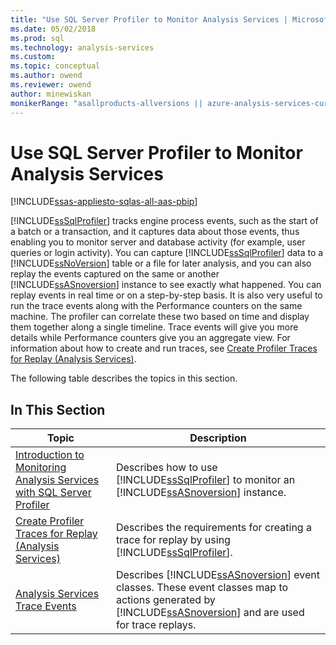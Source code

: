 ```yaml
---
title: "Use SQL Server Profiler to Monitor Analysis Services | Microsoft Docs"
ms.date: 05/02/2018
ms.prod: sql
ms.technology: analysis-services
ms.custom:
ms.topic: conceptual
ms.author: owend
ms.reviewer: owend
author: minewiskan
monikerRange: "asallproducts-allversions || azure-analysis-services-current || power-bi-premium-current || >= sql-analysis-services-2016"
---
```

# Use SQL Server Profiler to Monitor Analysis Services
[!INCLUDE[ssas-appliesto-sqlas-all-aas-pbip](../../includes/ssas-appliesto-sqlas-all-aas-pbip.md)]

  [!INCLUDE[ssSqlProfiler](../../includes/sssqlprofiler-md.md)] tracks engine process events, such as the start of a batch or a transaction, and it captures data about those events, thus enabling you to monitor server and database activity (for example, user queries or login activity). You can capture [!INCLUDE[ssSqlProfiler](../../includes/sssqlprofiler-md.md)] data to a [!INCLUDE[ssNoVersion](../../includes/ssnoversion-md.md)] table or a file for later analysis, and you can also replay the events captured on the same or another [!INCLUDE[ssASnoversion](../../includes/ssasnoversion-md.md)] instance to see exactly what happened. You can replay events in real time or on a step-by-step basis. It is also very useful to run the trace events along with the Performance counters on the same machine. The profiler can correlate these two based on time and display them together along a single timeline. Trace events will give you more details while Performance counters give you an aggregate view. For information about how to create and run traces, see [Create Profiler Traces for Replay &#40;Analysis Services&#41;](../../analysis-services/instances/create-profiler-traces-for-replay-analysis-services.md).  
  
 The following table describes the topics in this section.  
  
## In This Section  
  
|Topic|Description|  
|-----------|-----------------|  
|[Introduction to Monitoring Analysis Services with SQL Server Profiler](../../analysis-services/instances/introduction-to-monitoring-analysis-services-with-sql-server-profiler.md)|Describes how to use [!INCLUDE[ssSqlProfiler](../../includes/sssqlprofiler-md.md)] to monitor an [!INCLUDE[ssASnoversion](../../includes/ssasnoversion-md.md)] instance.|  
|[Create Profiler Traces for Replay &#40;Analysis Services&#41;](../../analysis-services/instances/create-profiler-traces-for-replay-analysis-services.md)|Describes the requirements for creating a trace for replay by using [!INCLUDE[ssSqlProfiler](../../includes/sssqlprofiler-md.md)].|  
|[Analysis Services Trace Events](https://docs.microsoft.com/analysis-services/trace-events/analysis-services-trace-events)|Describes [!INCLUDE[ssASnoversion](../../includes/ssasnoversion-md.md)] event classes. These event classes map to actions generated by [!INCLUDE[ssASnoversion](../../includes/ssasnoversion-md.md)] and are used for trace replays.|  
  

  
  
